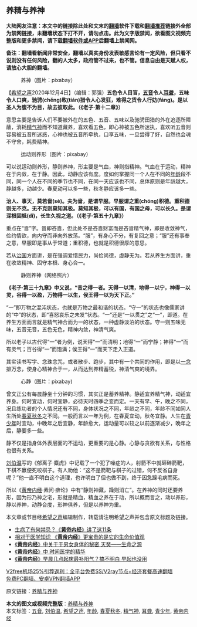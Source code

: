  <h2>养精与养神</h2> <p class="notice"><b>大陆网友注意：本文中的链接除此处和文末的<a href="https://github.com/bannedbook/fanqiang" >翻墙</a>软件下载和<a href="https://github.com/killgcd/justmysocks/blob/master/README.md">翻墙推荐</a>链接外全部为禁网链接，未翻墙状态下打不开，请勿点击。此为文字版禁闻，欲看图文视频完整版和更多禁闻，请下载<a href="https://github.com/bannedbook/fanqiang">翻墙软件或APP</a>后翻墙上禁闻网。</p><p>备注：翻墙看新闻非常安全，翻墙以真实身份发表敏感言论有一定风险，但只看不说则没有任何风险，翻的人太多，政府管不过来，也不管。信息自由是天赋人权，请放心大胆的翻墙。</b></p>  <div class="entry"> <figure><figcaption>养神（图片：pixabay）</figcaption></figure> <p>【<span class='wp_keywordlink_affiliate'><a href="https://www.soundofhope.org" title="希望之声" target="_blank">希望之声</a></span>2020年12月4日】（编辑：郭强）<strong>五色令人目盲，<a href="https://www.bannedbook.org/bnews/tag/%E4%BA%94%E9%9F%B3/" class="st_tag internal_tag" rel="tag" title="标签 五音 下的日志">五音</a>令人<a href="https://www.bannedbook.org/bnews/tag/%E8%80%B3%E8%81%8B/" class="st_tag internal_tag" rel="tag" title="标签 耳聋 下的日志">耳聋</a>，五味令人口爽，驰骋(chěng)畋(tián)猎令人心发狂，难得之货令人行妨(fáng)。是以圣人为腹不为目，故去彼取此。（《老子·第十二章》）</strong></p> <p>意思主要是告诉人们不要被外在的五色、五音、五味以及驰骋田猎的外在追逐所障蔽，消耗<a href="https://www.bannedbook.org/bnews/tag/%E7%B2%BE%E6%B0%94%E7%A5%9E/" class="st_tag internal_tag" rel="tag" title="标签 精气神 下的日志">精气神</a>而不知道藏养，喜欢看五色，即心神被五色所迷执，喜欢听五音则容易被五音所迷惑，心神也被五音所牵执，口享五味，一旦尝得了好，自然也会魂不守舍，耗费精神。</p> <figure><figcaption>运动则养形（图片：pixabay）</figcaption></figure> <p>可以说运动则养形，静则养神，形主要是气血，神则指精神。气血在于运动，精神在于内敛，在于静。因此，动静应该有度。度如何掌握同一个人在不同的<a href="https://www.bannedbook.org/bnews/tag/%E5%B9%B4%E9%BE%84/" class="st_tag internal_tag" rel="tag" title="标签 年龄 下的日志">年龄</a>段不同，同一个人在不同的季节也不同，在同一天应该也不同，总体原则是年龄越大，静越多，动越少。春夏动可以多一些，秋冬静应该多一些。</p> <p><strong>治人、事天，莫若啬(sè)。夫为啬，是谓早服。早服谓之重(chóng)积德。重积德则无不克。无不克则莫知其极。莫知其极，可以有国，有国之母，可以长久。是谓深根固柢(dǐ)，长生久视之道。（《老子·第五十九章》）</strong></p>  <p>重点在“啬”字。啬即吝啬，但此处不是吝啬财富而是吝啬精气神，即是收敛神气，俭约情欲，向内守而非向外放荡。“服”，有身心不分，有复回之意；“服”还有事奉之意，早服即是事从于常道；重积德，也就是积德很厚的意思。</p> <p>若从<span class='wp_keywordlink'><a href="https://www.bannedbook.org/forum24/topic8925.html" title="《治国大道》" target="_blank">治国</a></span>方面讲，是在强调爱惜民力，尚俭尚德，虚静无为。若从养生方面讲，重在收敛精神、固守本根、身心合一。</p> <figure><figcaption>静则养神（网络照片）</figcaption></figure> <p><strong>《老子·第三十九章》中又说，“昔之得一者。天得一以清，地得一以宁，神得一以灵，谷得一以盈，万物得一以生，侯王得一以为天下正。” </strong></p> <p>“一”即万物之混沌状态，也就是万物之最和谐的状态。“守一”的状态也像儒家讲的“中”的状态，即“喜怒哀乐之未发”状态。“一”还是“一以贯之”之“一”，即道。在养生方面而言就是精气神合而为一的状态，一种虚静淡泊的状态。守一则五味无味，五音无音，五色无色，精神内敛，神清气爽。</p>  <p>所以老子以古代得“一”者为例，说天得“一”而清明；地得“一”而宁静；神得“一”而有灵气；百谷得“一”而饱满；侯王得“一”而天下走入正道。</p> <p>其实读书写字、念珠念咒，或者散步、跑步，其中有一个共同的作用，即是以<span class='wp_keywordlink'><a href="https://www.bannedbook.org/forum2/topic13.html" title="小冊子：一念決定未來（更新版）" target="_blank">一念</a></span>排万念，使身心精神合于一，从而达到养精蓄锐，神清气爽的境界。</p> <figure><figcaption>心静（图片：pixabay)</figcaption></figure> <p>曾文正公有每晨静坐十分钟的习惯，其实正是蓄养精神。静适宜养精气神，动适宜养身。何时宜动，何时宜静，必待天时四季之变而定。一天有早、午，晚之不同，况且练功者的个人情况还有不同，身体状况之不同，年龄之不同，年龄不同如同人生所处<a href="https://www.bannedbook.org/bnews/tag/%E6%98%A5%E5%A4%8F%E7%A7%8B%E5%86%AC/" class="st_tag internal_tag" rel="tag" title="标签 春夏秋冬 下的日志">春夏秋冬</a>之不同。一般而言以一年为例，在春夏宜动，秋冬宜静。人生在<a href="https://www.bannedbook.org/bnews/tag/%E9%9D%92%E5%B0%91%E5%B9%B4/" class="st_tag internal_tag" rel="tag" title="标签 青少年 下的日志">青少年</a>时宜动，中晚年之后宜静，年龄愈大，运动量可以较之以前逐渐减少，晚年之后，静要多一些。</p> <p>静不仅是指身体外表层面的不运动，更重要的是心静。心静与贪欲有关系，与性格也很有关系。</p>  <p><a href="https://www.bannedbook.org/bnews/tag/%e5%88%98%e4%bc%af%e6%b8%a9/" class="st_tag internal_tag" rel="tag" title="标签 刘伯温 下的日志">刘伯温</a>写的《郁离子·麋虎》中记载了一个犯了噪症的人，射箭不中就砸碎箭靶，下棋不赢便死咬棋子。有人劝他：“这不是箭靶与棋子的过错，何不反省自身呢？”他一直不明白这个道理，也许明白了但也做不到，终于因急躁毛病而死。</p> <p>所以《<span class='wp_keywordlink'><a href="https://www.bannedbook.org/forum24/topic3903.html" title="《黄帝内经》" target="_blank">黄帝内经</a></span>·素问·痹论》中有“静则神藏，躁则消亡”。在养神的同时还要养形，因为形乃神之宅，形就是精血，精血之养在于动，所以概而言之，动以养形，静以养神，动静合度，形神俱养，但是以养神为重。</p> <p>本文章或节目经<a href="https://www.bannedbook.org/bnews/tag/%e5%b8%8c%e6%9c%9b%e4%b9%8b%e5%a3%b0/" class="st_tag internal_tag" rel="tag" title="标签 希望之声 下的日志">希望之声</a>编辑制作，转载请注明希望之声并包含原文标题及链接。</p> <ul class='op-related-articles' title='相关阅读'> <li><a href='https://www.bannedbook.org/bnews/comments/20201111/1429387.html' target='_blank'>生病了有何禁忌？《<b>黄帝内经</b>》讲了这11条</a></li> <li><a href='https://www.bannedbook.org/bnews/health/20200826/1385802.html' target='_blank'>相对于医学知识 《<b>黄帝内经</b>》更宝贵的是它的生命价值观</a></li> <li><a href='https://www.bannedbook.org/bnews/health/20200813/1379390.html' target='_blank'>《<b>黄帝内经</b>》中关于于男女身体的秘密 天癸——生命之源</a></li> <li><a href='https://www.bannedbook.org/bnews/lifebaike/20200729/1368469.html' target='_blank'>《<b>黄帝内经</b>》中 时间医学的精华</a></li> <li><a href='https://www.bannedbook.org/bnews/health/20200710/1358526.html' target='_blank'>《<b>黄帝内经</b>》早晨几点起床最补阳气？搞不明白 早起也没用</a></li> </ul> <p class="texttj"> <a href="https://www.bannedbook.org/forum23/topic22702.html" target="_blank">V2free机场25%引荐返利：全平台免费SS/V2ray节点+经济套餐高速翻墙</a><br/> <a href="https://github.com/bannedbook/fanqiang/wiki/%E7%A6%81%E9%97%BB%E7%BD%91%E5%AE%89%E5%8D%93%E7%BF%BB%E5%A2%99%E6%96%B0%E9%97%BBAPP" target="_blank">免费PC翻墙、安卓VPN翻墙APP</a></p><p>原文链接：<a class="src_link"  href="https://www.soundofhope.org/post/449725" target="_blank">养精与养神</a></p> <a name='sharetosocial'></a>       <div><b>本文的图文或视频完整版</b>：<a href='https://www.bannedbook.org/bnews/comments/20201204/1442045.html'>养精与养神</a></div>  </div><!--END ENTRY--> <div class="postfooter"> <div>本文标签：<a href="https://www.bannedbook.org/bnews/tag/%E4%BA%94%E9%9F%B3/" rel="tag">五音</a>, <a href="https://www.bannedbook.org/bnews/tag/%e5%88%98%e4%bc%af%e6%b8%a9/" rel="tag">刘伯温</a>, <a href="https://www.bannedbook.org/bnews/tag/%e5%b8%8c%e6%9c%9b%e4%b9%8b%e5%a3%b0/" rel="tag">希望之声</a>, <a href="https://www.bannedbook.org/bnews/tag/%E5%B9%B4%E9%BE%84/" rel="tag">年龄</a>, <a href="https://www.bannedbook.org/bnews/tag/%E6%98%A5%E5%A4%8F%E7%A7%8B%E5%86%AC/" rel="tag">春夏秋冬</a>, <a href="https://www.bannedbook.org/bnews/tag/%E7%B2%BE%E6%B0%94%E7%A5%9E/" rel="tag">精气神</a>, <a href="https://www.bannedbook.org/bnews/tag/%E8%80%B3%E8%81%8B/" rel="tag">耳聋</a>, <a href="https://www.bannedbook.org/bnews/tag/%E9%9D%92%E5%B0%91%E5%B9%B4/" rel="tag">青少年</a>, <a href="https://www.bannedbook.org/bnews/tag/%E9%BB%84%E5%B8%9D%E5%86%85%E7%BB%8F/" rel="tag">黄帝内经</a></div>  </div><!--END POSTFOOTER--> 